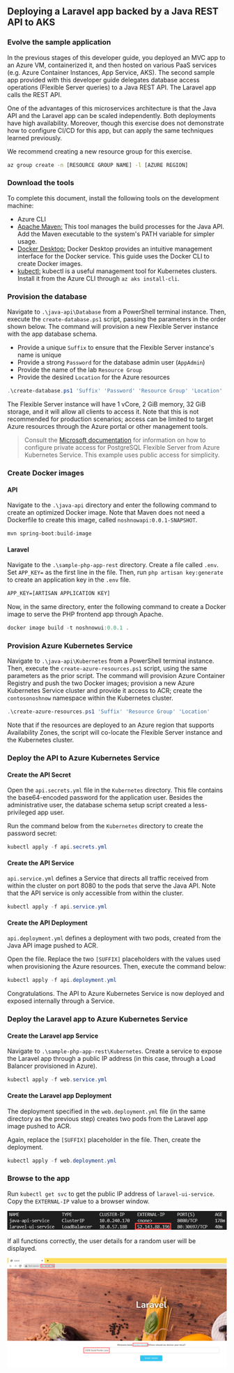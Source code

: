 ## Deploying a Laravel app backed by a Java REST API to AKS

### Evolve the sample application

In the previous stages of this developer guide, you deployed an MVC app to an Azure VM, containerized it, and then hosted on various PaaS services (e.g. Azure Container Instances, App Service, AKS). The second sample app provided with this developer guide delegates database access operations (Flexible Server queries) to a Java REST API. The Laravel app calls the REST API.

One of the advantages of this microservices architecture is that the Java API and the Laravel app can be scaled independently. Both deployments have high availability. Moreover, though this exercise does not demonstrate how to configure CI/CD for this app, but can apply the same techniques learned previously.

We recommend creating a new resource group for this exercise.

```bash
az group create -n [RESOURCE GROUP NAME] -l [AZURE REGION]
```

### Download the tools

To complete this document, install the following tools on the development machine:

- Azure CLI
- [Apache Maven:](https://maven.apache.org/) This tool manages the build processes for the Java API. Add the Maven executable to the system's PATH variable for simpler usage.
- [Docker Desktop:](https://docs.docker.com/desktop/) Docker Desktop provides an intuitive management interface for the Docker service. This guide uses the Docker CLI to create Docker images.
- [kubectl:](https://kubernetes.io/docs/reference/kubectl/kubectl/) kubectl is a useful management tool for Kubernetes clusters. Install it from the Azure CLI through `az aks install-cli`.

### Provision the database

Navigate to `.\java-api\Database` from a PowerShell terminal instance. Then, execute the `create-database.ps1` script, passing the parameters in the order shown below. The command will provision a new Flexible Server instance with the app database schema.

- Provide a unique `Suffix` to ensure that the Flexible Server instance's name is unique
- Provide a strong `Password` for the database admin user (`AppAdmin`)
- Provide the name of the lab `Resource Group`
- Provide the desired `Location` for the Azure resources

```powershell
.\create-database.ps1 'Suffix' 'Password' 'Resource Group' 'Location'
```

The Flexible Server instance will have 1 vCore, 2 GiB memory, 32 GiB storage, and it will allow all clients to access it. Note that this is not recommended for production scenarios; access can be limited to target Azure resources through the Azure portal or other management tools.

> Consult the [Microsoft documentation](https://learn.microsoft.com/azure/postgresql/flexible-server/flexible-server/tutorial-deploy-springboot-on-aks-vnet) for information on how to configure private access for PostgreSQL Flexible Server from Azure Kubernetes Service. This example uses public access for simplicity.

### Create Docker images

#### API

Navigate to the `.\java-api` directory and enter the following command to create an optimized Docker image. Note that Maven does not need a Dockerfile to create this image, called `noshnowapi:0.0.1-SNAPSHOT`.

```powershell
mvn spring-boot:build-image
```

#### Laravel

Navigate to the `.\sample-php-app-rest` directory. Create a file called `.env`. Set `APP_KEY=` as the first line in the file. Then, run `php artisan key:generate` to create an application key in the `.env` file.

```txt
APP_KEY=[ARTISAN APPLICATION KEY]
```

Now, in the same directory, enter the following command to create a Docker image to serve the PHP frontend app through Apache.

```powershell
docker image build -t noshnowui:0.0.1 .
```

### Provision Azure Kubernetes Service

Navigate to `.\java-api\Kubernetes` from a PowerShell terminal instance. Then, execute the `create-azure-resources.ps1` script, using the same parameters as the prior script. The command will provision Azure Container Registry and push the two Docker images; provision a new Azure Kubernetes Service cluster and provide it access to ACR; create the `contosonoshnow` namespace within the Kubernetes cluster.

```powershell
.\create-azure-resources.ps1 'Suffix' 'Resource Group' 'Location'
```

Note that if the resources are deployed to an Azure region that supports Availability Zones, the script will co-locate the Flexible Server instance and the Kubernetes cluster.

### Deploy the API to Azure Kubernetes Service

#### Create the API Secret

Open the `api.secrets.yml` file in the `Kubernetes` directory. This file contains the base64-encoded password for the application user. Besides the administrative user, the database schema setup script created a less-privileged app user.

Run the command below from the `Kubernetes` directory to create the password secret:

```powershell
kubectl apply -f api.secrets.yml
```

#### Create the API Service

`api.service.yml` defines a Service that directs all traffic received from within the cluster on port 8080 to the pods that serve the Java API. Note that the API service is only accessible from within the cluster.

```powershell
kubectl apply -f api.service.yml
```

#### Create the API Deployment

`api.deployment.yml` defines a deployment with two pods, created from the Java API image pushed to ACR.

Open the file. Replace the two `[SUFFIX]` placeholders with the values used when provisioning the Azure resources. Then, execute the command below:

```powershell
kubectl apply -f api.deployment.yml
```

Congratulations. The API to Azure Kubernetes Service is now deployed and exposed internally through a Service.

### Deploy the Laravel app to Azure Kubernetes Service

#### Create the Laravel app Service

Navigate to `.\sample-php-app-rest\Kubernetes`. Create a service to expose the Laravel app through a public IP address (in this case, through a Load Balancer provisioned in Azure).

```powershell
kubectl apply -f web.service.yml
```

#### Create the Laravel app Deployment

The deployment specified in the `web.deployment.yml` file (in the same directory as the previous step) creates two pods from the Laravel app image pushed to ACR.

Again, replace the `[SUFFIX]` placeholder in the file. Then, create the deployment.

```powershell
kubectl apply -f web.deployment.yml
```

### Browse to the app

Run `kubectl get svc` to get the public IP address of `laravel-ui-service`. Copy the `EXTERNAL-IP` value to a browser window.

![This image demonstrates the IP address of the LoadBalancer service for the Laravel app.](./media/laravel-service-ip.png "Laravel service IP address")

If all functions correctly, the user details for a random user will be displayed.

![This image demonstrates that the Laravel app functions without a problem when deployed to AKS.](./media/app-loads-aks.png "Laravel app loads")
